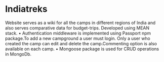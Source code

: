 # Indiatreks
Website serves as a wiki for all the camps in different regions of India and also serves comparative data for budget-trips. Developed using MEAN stack. • Authentication middleware is implemented using Passport npm package.To add a new campground a user must login. Only a user who created the camp can edit and delete the camp.Commenting option is also available on each camp. • Mongoose package is used for CRUD operations in MongoDb.
